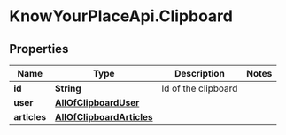# KnowYourPlaceApi.Clipboard

## Properties

| Name         | Type                                                    | Description         | Notes |
| ------------ | ------------------------------------------------------- | ------------------- | ----- |
| **id**       | **String**                                              | Id of the clipboard |
| **user**     | [**AllOfClipboardUser**](AllOfClipboardUser.md)         |                     |
| **articles** | [**AllOfClipboardArticles**](AllOfClipboardArticles.md) |                     |
